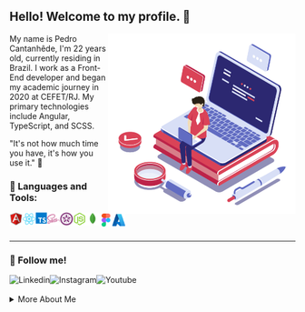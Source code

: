

## Hello! Welcome to my profile. 👋

<img align="right" src="img/vetor.png" width="330"/>

My name is Pedro Cantanhêde, I'm 22 years old, currently residing in Brazil. I work as a Front-End developer and began my academic journey in 2020 at CEFET/RJ. My primary technologies include Angular, TypeScript, and SCSS.

"It's not how much time you have, it's how you use it." 💭

### 🚀 Languages and Tools:

[<img align="left" src="https://raw.githubusercontent.com/devicons/devicon/master/icons/angularjs/angularjs-original.svg" width="23px" alt="Angular"/>][angular]
[<img align="left" src="https://raw.githubusercontent.com/devicons/devicon/master/icons/react/react-original.svg" width="23px" alt="React JS"/>][react]
[<img align="left" src="https://raw.githubusercontent.com/devicons/devicon/master/icons/typescript/typescript-original.svg" width="20px" alt="TypeScript" />][typescript]
[<img align="left" src="https://raw.githubusercontent.com/devicons/devicon/master/icons/sass/sass-original.svg" width="23px" alt="SASS"/>][sass]
[<img align="left" src="https://raw.githubusercontent.com/devicons/devicon/master/icons/jasmine/jasmine-plain.svg" width="23px" alt="Jasmine"/>][jasmine]
[<img align="left" src="https://raw.githubusercontent.com/devicons/devicon/master/icons/nodejs/nodejs-original.svg" width="23px" alt="Node JS"/>][nodejs]
[<img align="left" src="https://raw.githubusercontent.com/devicons/devicon/master/icons/mongodb/mongodb-original.svg" width="23px" alt="MongoDB"/>][mongodb]
[<img align="left" src="https://raw.githubusercontent.com/devicons/devicon/master/icons/figma/figma-original.svg" width="23px" alt="Figma"/>][figma]
[<img align="left" src="https://raw.githubusercontent.com/devicons/devicon/master/icons/azure/azure-original.svg" width="23px" alt="Azure"/>][azure]


<br >
<br >

---


### 💬 Follow me!
[<img align="left" src="https://img.shields.io/badge/LinkedIn-0077B5?style=flat-square&logo=linkedin&logoColor=white" alt="Linkedin"/>][linkedin]
[<img align="left" src="https://img.shields.io/badge/Instagram-E4405F?style=flat-square&logo=instagram&logoColor=white" alt="Instagram"/>][instagram]
[<img align="left" src="https://img.shields.io/badge/YouTube-FF0000?style=flat-square&logo=youtube&logoColor=white" alt="Youtube"/>][youtube]

<br >
<br >

<details>
<summary>
  More About Me
</summary>
<br >

#### Github Stats
  
<div>
  <a href="https://github.com/PedroCantanhede">
  <img height="178em" src="https://github-readme-stats.vercel.app/api?username=PedroCantanhede&theme=radical&show_icons=true"/>
  <img height="178em" src="https://github-readme-stats.vercel.app/api/top-langs/?username=PedroCantanhede&layout=compact&langs_count=7&theme=radical"/>
</div>  

</details>


[angular]: https://angular.io/docs
[react]: https://pt-br.reactjs.org/
[typescript]: https://www.typescriptlang.org/
[sass]: https://sass-lang.com/
[jasmine]: https://jasmine.github.io/
[nodejs]: https://nodejs.org/en/
[mongodb]: https://www.mongodb.com/2
[figma]: https://www.figma.com/
[azure]: https://learn.microsoft.com/en-us/azure/?product=popular



[youtube]: https://www.youtube.com/
[instagram]: https://www.instagram.com/pedro_cantanhede/
[linkedin]: https://www.linkedin.com/in/pedro-cantanhede/

